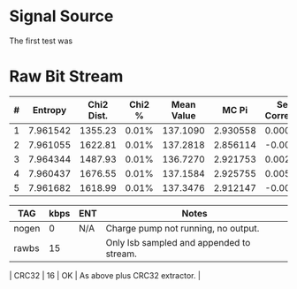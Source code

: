 
# Signal Source #

The first test was


# Raw Bit Stream #

| #    | Entropy  | Chi2 Dist. | Chi2 %    | Mean Value | MC Pi       | Serial Correlation |
|------|----------|------------|-----------|------------|-------------|--------------------|
| 1    | 7.961542 | 1355.23    | 0.01%     | 137.1090   | 2.930558    | 0.000619           |
| 2    | 7.961055 | 1622.81    | 0.01%     | 137.2818   | 2.856114    |-0.003822           |
| 3    | 7.964344 | 1487.93    | 0.01%     | 136.7270   | 2.921753    | 0.002994           |
| 4    | 7.960437 | 1676.55    | 0.01%     | 137.1584   | 2.925755    | 0.005780           |
| 5    | 7.961682 | 1618.99    | 0.01%     | 137.3476   | 2.912147    |-0.002330           |



| TAG    | kbps  | ENT | Notes                                 |
|--------|-------|-----|---------------------------------------|
| nogen  | 0     | N/A | Charge pump not running, no output.   |
| rawbs | 15      |     | Only lsb sampled and appended to stream.  |

| CRC32  | 16    | OK  | As above plus CRC32 extractor.        |


